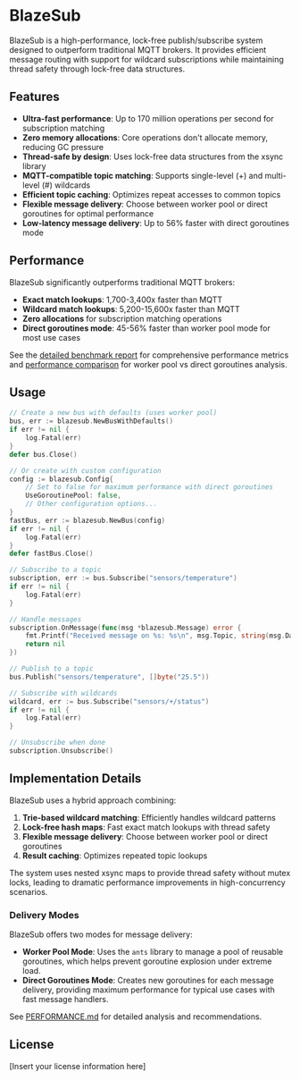 # BlazeSub

BlazeSub is a high-performance, lock-free publish/subscribe system designed to outperform traditional MQTT brokers. It provides efficient message routing with support for wildcard subscriptions while maintaining thread safety through lock-free data structures.

## Features

- **Ultra-fast performance**: Up to 170 million operations per second for subscription matching
- **Zero memory allocations**: Core operations don't allocate memory, reducing GC pressure
- **Thread-safe by design**: Uses lock-free data structures from the xsync library
- **MQTT-compatible topic matching**: Supports single-level (+) and multi-level (#) wildcards
- **Efficient topic caching**: Optimizes repeat accesses to common topics
- **Flexible message delivery**: Choose between worker pool or direct goroutines for optimal performance
- **Low-latency message delivery**: Up to 56% faster with direct goroutines mode

## Performance

BlazeSub significantly outperforms traditional MQTT brokers:

- **Exact match lookups**: 1,700-3,400x faster than MQTT
- **Wildcard match lookups**: 5,200-15,600x faster than MQTT
- **Zero allocations** for subscription matching operations
- **Direct goroutines mode**: 45-56% faster than worker pool mode for most use cases

See the [detailed benchmark report](BENCHMARK.md) for comprehensive performance metrics and [performance comparison](PERFORMANCE.md) for worker pool vs direct goroutines analysis.

## Usage

```go
// Create a new bus with defaults (uses worker pool)
bus, err := blazesub.NewBusWithDefaults()
if err != nil {
    log.Fatal(err)
}
defer bus.Close()

// Or create with custom configuration
config := blazesub.Config{
    // Set to false for maximum performance with direct goroutines
    UseGoroutinePool: false,
    // Other configuration options...
}
fastBus, err := blazesub.NewBus(config)
if err != nil {
    log.Fatal(err)
}
defer fastBus.Close()

// Subscribe to a topic
subscription, err := bus.Subscribe("sensors/temperature")
if err != nil {
    log.Fatal(err)
}

// Handle messages
subscription.OnMessage(func(msg *blazesub.Message) error {
    fmt.Printf("Received message on %s: %s\n", msg.Topic, string(msg.Data))
    return nil
})

// Publish to a topic
bus.Publish("sensors/temperature", []byte("25.5"))

// Subscribe with wildcards
wildcard, err := bus.Subscribe("sensors/+/status")
if err != nil {
    log.Fatal(err)
}

// Unsubscribe when done
subscription.Unsubscribe()
```

## Implementation Details

BlazeSub uses a hybrid approach combining:

1. **Trie-based wildcard matching**: Efficiently handles wildcard patterns
2. **Lock-free hash maps**: Fast exact match lookups with thread safety
3. **Flexible message delivery**: Choose between worker pool or direct goroutines
4. **Result caching**: Optimizes repeated topic lookups

The system uses nested xsync maps to provide thread safety without mutex locks, leading to dramatic performance improvements in high-concurrency scenarios.

### Delivery Modes

BlazeSub offers two modes for message delivery:

- **Worker Pool Mode**: Uses the `ants` library to manage a pool of reusable goroutines, which helps prevent goroutine explosion under extreme load.
- **Direct Goroutines Mode**: Creates new goroutines for each message delivery, providing maximum performance for typical use cases with fast message handlers.

See [PERFORMANCE.md](PERFORMANCE.md) for detailed analysis and recommendations.

## License

[Insert your license information here]
